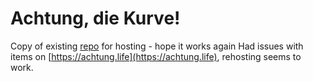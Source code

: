 # Achtung, die Kurve!
Copy of existing [repo](https://github.com/eigilnikolajsen/achtung-die-kurve) for hosting - hope it works again
Had issues with items on [https://achtung.life](https://achtung.life), rehosting seems to work. 
